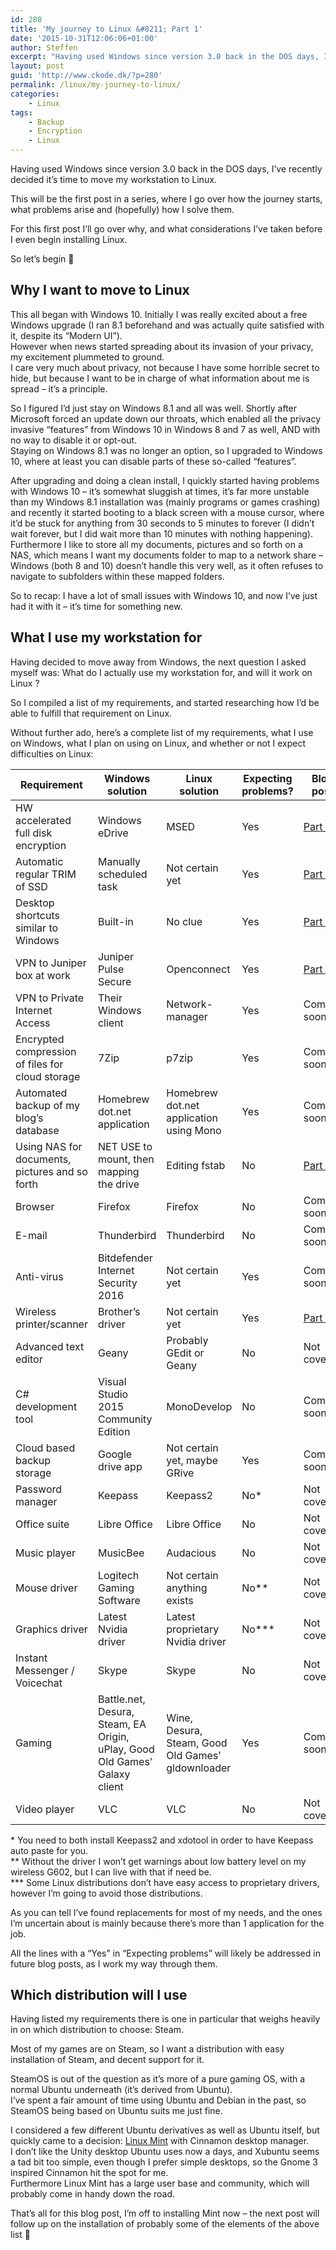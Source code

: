 ```yaml
---
id: 280
title: 'My journey to Linux &#8211; Part 1'
date: '2015-10-31T12:06:06+01:00'
author: Steffen
excerpt: "Having used Windows since version 3.0 back in the DOS days, I've recently decided it's time to move my workstation to Linux.\r\n\r\nThis will be the first post in a series, where I go over how the journey starts, what problems arise and (hopefully) how I solve them.\r\n\r\nFor this first post I'll go over why, and what considerations I've taken before I even begin installing Linux."
layout: post
guid: 'http://www.ckode.dk/?p=280'
permalink: /linux/my-journey-to-linux/
categories:
    - Linux
tags:
    - Backup
    - Encryption
    - Linux
---
```


Having used Windows since version 3.0 back in the DOS days, I’ve recently decided it’s time to move my workstation to Linux.

This will be the first post in a series, where I go over how the journey starts, what problems arise and (hopefully) how I solve them.

For this first post I’ll go over why, and what considerations I’ve taken before I even begin installing Linux.

So let’s begin 🙂

## Why I want to move to Linux

This all began with Windows 10. Initially I was really excited about a free Windows upgrade (I ran 8.1 beforehand and was actually quite satisfied with it, despite its “Modern UI”).  
However when news started spreading about its invasion of your privacy, my excitement plummeted to ground.  
I care very much about privacy, not because I have some horrible secret to hide, but because I want to be in charge of what information about me is spread – it’s a principle.

So I figured I’d just stay on Windows 8.1 and all was well. Shortly after Microsoft forced an update down our throats, which enabled all the privacy invasive “features” from Windows 10 in Windows 8 and 7 as well, AND with no way to disable it or opt-out.  
Staying on Windows 8.1 was no longer an option, so I upgraded to Windows 10, where at least you can disable parts of these so-called “features”.

After upgrading and doing a clean install, I quickly started having problems with Windows 10 – it’s somewhat sluggish at times, it’s far more unstable than my Windows 8.1 installation was (mainly programs or games crashing) and recently it started booting to a black screen with a mouse cursor, where it’d be stuck for anything from 30 seconds to 5 minutes to forever (I didn’t wait forever, but I did wait more than 10 minutes with nothing happening).  
Furthermore I like to store all my documents, pictures and so forth on a NAS, which means I want my documents folder to map to a network share – Windows (both 8 and 10) doesn’t handle this very well, as it often refuses to navigate to subfolders within these mapped folders.

So to recap: I have a lot of small issues with Windows 10, and now I’ve just had it with it – it’s time for something new.

## What I use my workstation for

Having decided to move away from Windows, the next question I asked myself was: What do I actually use my workstation for, and will it work on Linux ?

So I compiled a list of my requirements, and started researching how I’d be able to fulfill that requirement on Linux.

Without further ado, here’s a complete list of my requirements, what I use on Windows, what I plan on using on Linux, and whether or not I expect difficulties on Linux:

| Requirement | Windows solution | Linux solution | Expecting problems? | Blog post |
|---|---|---|---|---|
| HW accelerated full disk encryption | Windows eDrive | MSED | Yes | [Part 2](http://www.ckode.dk/linux/my-journey-to-linux-part-2/#Encryption) |
| Automatic regular TRIM of SSD | Manually scheduled task | Not certain yet | Yes | [Part 4](http://www.ckode.dk/linux/my-journey-to-linux-part-4/#Trim) |
| Desktop shortcuts similar to Windows | Built-in | No clue | Yes | [Part 4](http://www.ckode.dk/linux/my-journey-to-linux-part-4/#Shortcuts) |
| VPN to Juniper box at work | Juniper Pulse Secure | Openconnect | Yes | [Part 3](http://www.ckode.dk/linux/my-journey-to-linux-part-3/#Juniper) |
| VPN to Private Internet Access | Their Windows client | Network-manager | Yes | Coming soon |
| Encrypted compression of files for cloud storage | 7Zip | p7zip | Yes | Coming soon |
| Automated backup of my blog’s database | Homebrew dot.net application | Homebrew dot.net application using Mono | Yes | Coming soon |
| Using NAS for documents, pictures and so forth | NET USE to mount, then mapping the drive | Editing fstab | No | [Part 3](http://www.ckode.dk/linux/my-journey-to-linux-part-3/#NAS) |
| Browser | Firefox | Firefox | No | Coming soon |
| E-mail | Thunderbird | Thunderbird | No | Coming soon |
| Anti-virus | Bitdefender Internet Security 2016 | Not certain yet | Yes | Coming soon |
| Wireless printer/scanner | Brother’s driver | Not certain yet | Yes | [Part 4](http://www.ckode.dk/linux/my-journey-to-linux-part-4/#Printer) |
| Advanced text editor | Geany | Probably GEdit or Geany | No | Not covered |
| C# development tool | Visual Studio 2015 Community Edition | MonoDevelop | No | Coming soon |
| Cloud based backup storage | Google drive app | Not certain yet, maybe GRive | Yes | Coming soon |
| Password manager | Keepass | Keepass2 | No\* | Not covered |
| Office suite | Libre Office | Libre Office | No | Not covered |
| Music player | MusicBee | Audacious | No | Not covered |
| Mouse driver | Logitech Gaming Software | Not certain anything exists | No\*\* | Not covered |
| Graphics driver | Latest Nvidia driver | Latest proprietary Nvidia driver | No\*\*\* | Not covered |
| Instant Messenger / Voicechat | Skype | Skype | No | Not covered |
| Gaming | Battle.net, Desura, Steam, EA Origin, uPlay, Good Old Games’ Galaxy client | Wine, Desura, Steam, Good Old Games’ gldownloader | Yes | Coming soon |
| Video player | VLC | VLC | No | Not covered |

\* You need to both install Keepass2 and xdotool in order to have Keepass auto paste for you.  
\*\* Without the driver I won’t get warnings about low battery level on my wireless G602, but I can live with that if need be.  
\*\*\* Some Linux distributions don’t have easy access to proprietary drivers, however I’m going to avoid those distributions.

As you can tell I’ve found replacements for most of my needs, and the ones I’m uncertain about is mainly because there’s more than 1 application for the job.

All the lines with a “Yes” in “Expecting problems” will likely be addressed in future blog posts, as I work my way through them.

## Which distribution will I use

Having listed my requirements there is one in particular that weighs heavily in on which distribution to choose: Steam.

Most of my games are on Steam, so I want a distribution with easy installation of Steam, and decent support for it.

SteamOS is out of the question as it’s more of a pure gaming OS, with a normal Ubuntu underneath (it’s derived from Ubuntu).  
I’ve spent a fair amount of time using Ubuntu and Debian in the past, so SteamOS being based on Ubuntu suits me just fine.

I considered a few different Ubuntu derivatives as well as Ubuntu itself, but quickly came to a decision: [Linux Mint](http://www.linuxmint.com/index.php) with Cinnamon desktop manager.  
I don’t like the Unity desktop Ubuntu uses now a days, and Xubuntu seems a tad bit too simple, even though I prefer simple desktops, so the Gnome 3 inspired Cinnamon hit the spot for me.  
Furthermore Linux Mint has a large user base and community, which will probably come in handy down the road.

That’s all for this blog post, I’m off to installing Mint now – the next post will follow up on the installation of probably some of the elements of the above list 🙂